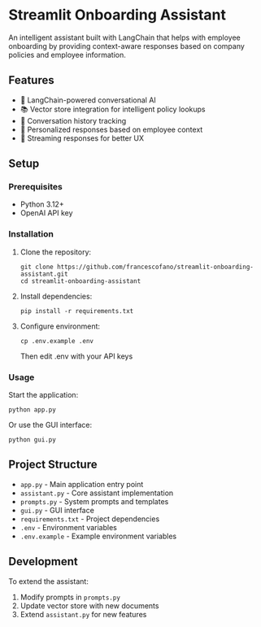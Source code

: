 # Streamlit Onboarding Assistant

An intelligent assistant built with LangChain that helps with employee onboarding by providing context-aware responses based on company policies and employee information.

## Features

- 🤖 LangChain-powered conversational AI
- 📚 Vector store integration for intelligent policy lookups
- 💬 Conversation history tracking
- 👤 Personalized responses based on employee context
- 🔄 Streaming responses for better UX

## Setup

### Prerequisites

- Python 3.12+
- OpenAI API key

### Installation

1. Clone the repository:
   ```
   git clone https://github.com/francescofano/streamlit-onboarding-assistant.git
   cd streamlit-onboarding-assistant
   ```

2. Install dependencies:
   ```
   pip install -r requirements.txt
   ```

3. Configure environment:
   ```
   cp .env.example .env
   ```
   Then edit .env with your API keys

### Usage

Start the application:
```
python app.py
```

Or use the GUI interface:
```
python gui.py
```

## Project Structure

- `app.py` - Main application entry point
- `assistant.py` - Core assistant implementation
- `prompts.py` - System prompts and templates
- `gui.py` - GUI interface
- `requirements.txt` - Project dependencies
- `.env` - Environment variables
- `.env.example` - Example environment variables

## Development

To extend the assistant:
1. Modify prompts in `prompts.py`
2. Update vector store with new documents
3. Extend `assistant.py` for new features



